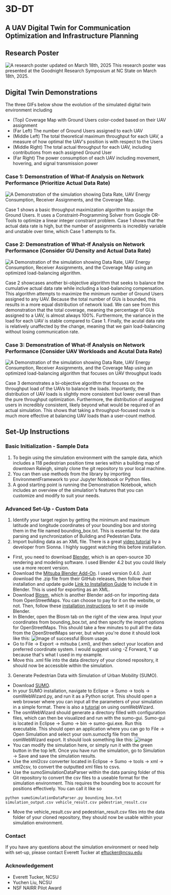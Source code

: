 # 3D-DT
## A UAV Digital Twin for Communication Optimization and Infrastructure Planning

## Research Poster
![A research poster updated on March 18th, 2025](presentations/research_poster_final_img.jpg)
This research poster was presented at the Goodnight Research Symposium at NC State on March 18th, 2025.

## Digital Twin Demonstrations
The three GIFs below show the evolution of the simulated digital twin environment including
* (Top) Coverage Map with Ground Users color-coded based on their UAV assignment
* (Far Left) The number of Ground Users assigned to each UAV
* (Middle Left) The total theoretical maximum throughput for each UAV, a measure of how optimal the UAV's position is with respect to the Users
* (Middle Right) The total actual throughput for each UAV, including contributions from each assigned Ground User
* (Far Right) The power consumption of each UAV including movement, hovering, and signal transmission power

### Case 1: Demonstration of What-If Analysis on Network Performance (Prioritize Actual Data Rate)
![A Demonstration of the simulation showing Data Rate, UAV Energy Consumption, Receiver Assignments, and the Coverage Map.](gifs/0_assignGUs.gif)

Case 1 shows a basic throughput maximization algorithm to assign the Ground Users. It uses a Constraint-Programming Solver from Google OR-Tools to optimize a linear integer constraint problem. Case 1 shows that the actual data rate is high, but the number of assignments is incredibly variable and unstable over time, which Case 1 attempts to fix.

### Case 2: Demonstration of What-If Analysis on Network Performance (Consider GU Density and Actual Data Rate)
![A Demonstration of the simulation showing Data Rate, UAV Energy Consumption, Receiver Assignments, and the Coverage Map using an optimized load-balancing algorithm.](gifs/1_assignGUsWithLoadBalancing.gif)

Case 2 showcases another bi-objective algorithm that seeks to balance the cumulative actual data rate while including a load-balancing compensation. This algorithm attempts to maximize the minimum number of Ground Users assigned to any UAV. Because the total number of GUs is bounded, this results in a more equal distribution of network load. We can see from this demonstration that the total coverage, meaning the percentage of GUs assigned to a UAV, is almost always 100%. Furthermore, the variance in the load for each UAV is stable compared to Case 1. Finally, the acutal data rate is relatively unaffected by the change, meaning that we gain load-balancing without losing communication rate.

### Case 3: Demonstration of What-If Analysis on Network Performance (Consider UAV Workloads and Acutal Data Rate)
![A Demonstration of the simulation showing Data Rate, UAV Energy Consumption, Receiver Assignments, and the Coverage Map using an optimized load-balancing algorithm that focuses on UAV throughput loads](gifs/2_assignGUsWithThroughputWaste.gif)

Case 3 demonstrates a bi-objective algorithm that focuses on the throughput load of the UAVs to balance the loads. Importantly, the distribution of UAV loads is slightly more consistent but lower overall than the pure throughput optimization. Furthermore, the distribution of assigned users in incredibly consistent, likely beyond what would be required of an actual simulation. This shows that taking a throughput-focused route is much more effective at balancing UAV loads than a user-count method.

## Set-Up Instructions
### Basic Initialization - Sample Data
1. To begin using the simulation environment with the sample data, which includes a 118 pedestrian position time series within a building map of downtown Raleigh, simply clone the git repository to your local machine.
2. You can then use methods from the library by importing EnvironmentFramework to your Jupyter Notebook or Python files.
3. A good starting point is running the Demonstration Notebook, which includes an overview of the simulation's features that you can customize and modify to suit your needs.

### Advanced Set-Up - Custom Data
1. Identify your target region by getting the minimum and maximum latitude and longitude coordinates of your bounding box and storing them in the file named bounding_box.txt. This is essential for the data parsing and synchronization of Building and Pedestrian Data.
2. Import building data as an XML file. There is a great [video tutorial](https://www.youtube.com/watch?v=7xHLDxUaQ7c) by a developer from Sionna. I highly suggest watching this before installation.
  * First, you need to download [Blender](https://www.blender.org/download/), which is an open-source 3D rendering and modeling software. I used Blender 4.2 but you could likely use a more recent version.
  * Download the [Mitsuba Blender Add-On](https://github.com/mitsuba-renderer/mitsuba-blender/releases). I used version 0.4.0. Just download the .zip file from their GitHub releases, then follow their installation and update guide [Link to Installation Guide](https://github.com/mitsuba-renderer/mitsuba-blender/wiki/Installation-&-Update-Guide) to include it in Blender. This is used for exporting as an XML.
  * Download [Blosm](https://prochitecture.gumroad.com/l/blender-osm), which is another Blender add-on for importing data from OpenStreetMaps. You can choose to pay for it on the website, or not. Then, follow these [installation instructions](https://github.com/vvoovv/blosm/wiki/Documentation#installation) to set it up inside Blender.
  *  In Blender, open the Blosm tab on the right of the view area. Input your coordinates from bounding_box.txt, and then specify the import options for OpenStreetMaps. This should take a few minutes to pull all the data from the OpenStreetMaps server, but when you're done it should look like this:
![Image of successful Blosm usage.](https://github.com/user-attachments/assets/04cdd374-8967-4fe1-b13f-4dd6d436f588)
  * Go to File -> Export -> mitsuba (.xml), and then select your location and preferred coordinate system. I would suggest using -Z Forward, Y up because that's what I used in my example.
  * Move this .xml file into the data directory of your cloned repository, it should now be accessible within the simulation.
3. Generate Pedestrian Data with Simulation of Urban Mobility (SUMO).
 * Download [SUMO](https://eclipse.dev/sumo/).
 * In your SUMO installation, navigate to Eclipse -> Sumo -> tools -> osmWebWizard.py, and run it as a Python script. This should open a web browser where you can input all the parameters of your simulation in a simple format. There is also a [tutorial](https://sumo.dlr.de/docs/Tutorials/OSMWebWizard.html) on using osmWebWizard.
 * The osmWebWizard should generate a directory filled with configuration files, which can then be visualized and run with the sumo-gui. Sumo-gui is located in Eclipse -> Sumo -> bin -> sumo-gui.exe. Run this executable. This should open an application where you can go to File -> Open Simulation and select your osm.sumocfg file from the osmWebWizard export. It should look something like this:
 ![image](https://github.com/user-attachments/assets/d688f01b-4563-4d49-a3f5-c623a1023b2c)
 * You can modify the simulation here, or simply run it with the green button in the top left. Once you have run the simulation, go to Simulation -> Save and save the simulation results.
 * Use the xml2csv converter located in Eclipse -> Sumo -> tools -> xml -> xml2csv, to convert the outputted xml files to csvs.
 * Use the sumoSimulationDataParser within the data parsing folder of this Git repository to convert the csv files to a useable format for the simulation environment. This requires the bounding box to account for positions effectively. You can call it like so
```
python sumoSimulationDataParser.py bounding_box.txt simulation_output.csv vehicle_result.csv pedestrian_result.csv
```
 * Move the vehicle_result.csv and pedestrian_result.csv files into the data folder of your cloned repository, they should now be usable within your simulation environment. 

### Contact
If you have any questions about the simulation environment or need help with set-up, please contact Everett Tucker at eftucker@ncsu.edu

### Acknowledgement
- Everett Tucker, NCSU
- Yuchen Liu, NCSU
- NSF NAIRR Pilot Award

<!---
## Good Luck and Happy Simulating!

## Goals
- Construct a pipeline for the simulation of pedestrian data using SUMO
- Import building data from OpenStreetMaps and use Sionna for ray tracing
- Create a realistic simulation for simulating UAV communication with ground users in urban settings.
- Train a reinforcement learning model to control the UAVs to maximize the communication capacity of the UAV network with the Ground Users.

## Current Task
- Working on a minimial control framework to simulation UAV and pedestrian movement and provide a wrapper for machine learning algorithms.

## What's Done Already
- Generating pedestrian data with SUMO and parsing it into a usable format.
- Importing data from OpenStreetMaps into Sionna
- Running Sionna ray tracing algorithms to determine communication metrics like path loss between a UAV and a ground user.
--->

